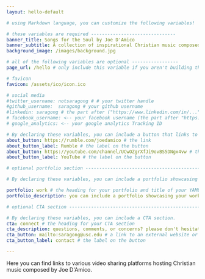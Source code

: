 ```yaml
---
layout: hello-default

# using Markdown language, you can customize the following variables!

# these variables are required -------------------------------
banner_title: Songs for the Soul by Joe D'Amico
banner_subtitle: A collection of inspirational Christian music composed by Joe D'Amico.
background_image: /images/background.jpg

# all of the following variables are optional -----------------
page_url: /hello # only include this variable if you aren't building the page to your primary domain 

# favicon
favicon: /assets/ico/icon.ico

# social media
#twitter_username: notsaragong # # your twitter handle
#github_username:  saragong # your github username
#linkedin: saragong # the part after ("https://www.linkedin.com/in/...")
# facebook_username: <-- your facebook username (the part after "https://www.facebook.com/...")
# google_analytics: <-- your google analytics Tracking ID

# By declaring these variables, you can include a button that links to an external website or to media.
about_button: https://rumble.com/joedamico # the link
about_button_label: Rumble # the label on the button
about_button: https://youtube.com/channel/UCwOZgrXfJi9ovBS5DNgx4vw # the link
about_button_label: YouTube # the label on the button

# optional portfolio section ------------------------------------------

# By declaring these variables, you can include a portfolio showcasing your work and organize your portfolio's items into a custom layout, all without adding any CSS. In addition, you must 1) create an HTML file in the_includes folder for each project with the text you'd like to display, and 2) create a YAML file in the _data folder describing the order in which each project should be shown and categorized. See `/includes/example.html` and `/_data/work.yml` for examples.

portfolio: work # the heading for your portfolio and title of your YAML file
portfolio_description: you can include a portfolio showcasing your work and organize your portfolio's items into a custom layout, all without adding any CSS. # a description to be desplayed below the heading and above the content

# optional CTA section --------------------------------------------------

# By declaring these variables, you can include a CTA section.
cta: connect # the heading for your CTA section
cta_description: questions, comments, or concerns? please don't hesitate to reach out. # a description to be desplayed below the heading and above the content
cta_button: mailto:saragong@usc.edu # a link to an external website or to media
cta_button_label: contact # the label on the button

---			
```

[//]: # (write a bit about yourself here)
Here you can find links to various video sharing platforms hosting Christian music composed by Joe D'Amico.
